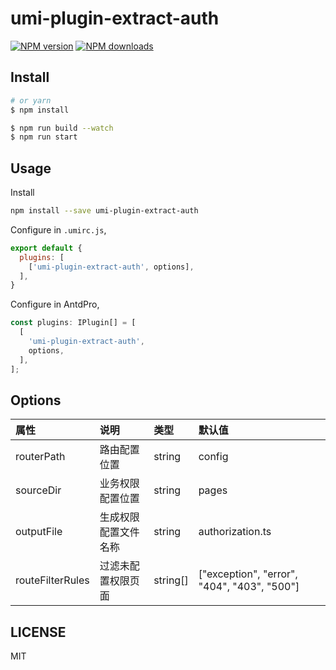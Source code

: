 # umi-plugin-extract-auth

[![NPM version](https://img.shields.io/npm/v/umi-plugin-extract-auth.svg?style=flat)](https://npmjs.org/package/umi-plugin-extract-auth)
[![NPM downloads](http://img.shields.io/npm/dm/umi-plugin-extract-auth.svg?style=flat)](https://npmjs.org/package/umi-plugin-extract-auth)


## Install

```bash
# or yarn
$ npm install
```

```bash
$ npm run build --watch
$ npm run start
```

## Usage

Install

```bash
npm install --save umi-plugin-extract-auth
```


Configure in `.umirc.js`,

```js
export default {
  plugins: [
    ['umi-plugin-extract-auth', options],
  ],
}
```

Configure in AntdPro,

```ts
const plugins: IPlugin[] = [
  [
    'umi-plugin-extract-auth',
    options,
  ],
];
```

## Options

| 属性 | 说明 | 类型 | 默认值 |
| :--- | :--- | :--- | :----- |
| routerPath       | 路由配置位置         | string   | config                                      |
| sourceDir        | 业务权限配置位置     | string   | pages                                       |
| outputFile       | 生成权限配置文件名称 | string   | authorization.ts                            |
| routeFilterRules | 过滤未配置权限页面   | string[] | ["exception", "error", "404", "403", "500"] |

## LICENSE

MIT
